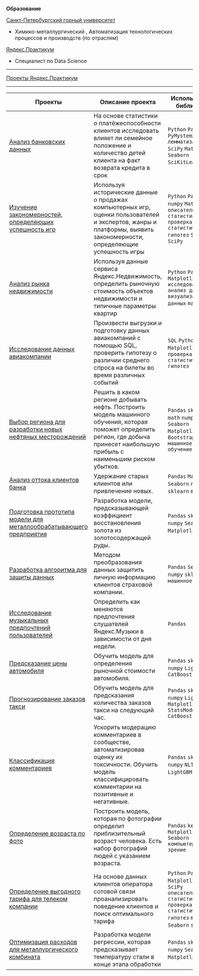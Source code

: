 __Образование__

[Санкт-Петербургский горный университет](https://spmi.ru/)
* Химико-металлургический , Автоматизация технологических процессов и производств (по отраслям)

[Яндекс.Практикум](https://spmi.ru/https://practicum.yandex.ru/data-scientist/?utm_source=yandex&utm_medium=cpc&utm_campaign=Yandex_Search_Data-scientist_Brand&utm_content=sty_search:s_none:cid_60383821:gid_4522851863:kw_%D0%B4%D0%B0%D1%82%D0%B0%20%D1%81%D0%B0%D0%B9%D0%BD%D1%81%20%D1%8F%D0%BD%D0%B4%D0%B5%D0%BA%D1%81%20%D0%BF%D1%80%D0%B0%D0%BA%D1%82%D0%B8%D0%BA%D1%83%D0%BC:pid_30787136676:aid_10665044876:crid_0:rid_:p_1:pty_premium:mty_:mkw_:dty_desktop:cgcid_0:rn_:rid_0&utm_term=%D0%B4%D0%B0%D1%82%D0%B0%20%D1%81%D0%B0%D0%B9%D0%BD%D1%81%20%D1%8F%D0%BD%D0%B4%D0%B5%D0%BA%D1%81%20%D0%BF%D1%80%D0%B0%D0%BA%D1%82%D0%B8%D0%BA%D1%83%D0%BC#short-program&yclid=2682078314499932159)
* Cпециалист по Data Science
___________________________________________________________________________________________________________________________________________________________________________________


[Проекты Яндекс.Практикум](https://github.com/Palagin27/yandex-praktikum-projects)
___________________________________________________________________________________________________________________________________________________________________________________
|    Проекты                                                        |     Описание проекта                                                                                                                                                                          |     Используемые библиотеки                                                                                                                                  |
|-----------------------------------------------------------------------------|-----------------------------------------------------------------------------------------------------------------------------------------------------------------------------------------------|--------------------------------------------------------------------------------------------------------------------------------------------------------------|
|     [Анализ банковских данных](https://github.com/Palagin27/yandex-praktikum-projects/tree/main/%D0%90%D0%BD%D0%B0%D0%BB%D0%B8%D0%B7%20%D0%B1%D0%B0%D0%BD%D0%BA%D0%BE%D0%B2%D1%81%D0%BA%D0%B8%D1%85%20%D0%B4%D0%B0%D0%BD%D0%BD%D1%8B%D1%85)         |     На основе статистики о платёжеспособности клиентов исследовать влияет   ли семейное положение и количество детей клиента на факт возврата кредита в   срок                                |     <code>Python</code>     <code>Pandas</code>     <code>PyMystem3</code>     <code>лемматизация</code>     <code>SciPy</code>     <code>Matplotlib</code>     <code>Seaborn</code>     <code>SciKitLearn</code>     <code>numpy</code>                                          |
|     [Изучение закономерностей, определяющих успешность игр](https://github.com/Palagin27/yandex-praktikum-projects/tree/main/%D0%98%D0%B7%D1%83%D1%87%D0%B5%D0%BD%D0%B8%D0%B5%20%D0%B7%D0%B0%D0%BA%D0%BE%D0%BD%D0%BE%D0%BC%D0%B5%D1%80%D0%BD%D0%BE%D1%81%D1%82%D0%B5%D0%B9%2C%20%D0%BE%D0%BF%D1%80%D0%B5%D0%B4%D0%B5%D0%BB%D1%8F%D1%8E%D1%89%D0%B8%D1%85%20%D1%83%D1%81%D0%BF%D0%B5%D1%88%D0%BD%D0%BE%D1%81%D1%82%D1%8C%20%D0%B8%D0%B3%D1%80)                 |     Используя исторические данные о продажах компьютерных игр, оценки   пользователей и экспертов, жанры и платформы, выявить закономерности,   определяющие успешность игры                  |     <code>Python</code>     <code>Pandas</code>     <code>numpy</code>     <code>Matplotlib</code>     <code>описательная статистика</code>     <code>проверка статистических гипотез</code>     <code>Seaborn</code>     <code>SciPy</code>                         |
|     [Анализ рынка недвижимости](https://github.com/Palagin27/yandex-praktikum-projects/tree/main/%D0%90%D0%BD%D0%B0%D0%BB%D0%B8%D0%B7%20%D1%80%D1%8B%D0%BD%D0%BA%D0%B0%20%D0%BD%D0%B5%D0%B4%D0%B2%D0%B8%D0%B6%D0%B8%D0%BC%D0%BE%D1%81%D1%82%D0%B8)                                               |     Используя данные сервиса Яндекс.Недвижимость, определить рыночную   стоимость объектов недвижимости и типичные параметры квартир                                                          |     <code>Python</code>    <code>Pandas</code>     <code>Matplotlib</code>     <code>исследовательский анализ данных</code>     <code>визуализация данных</code>     <code>math</code>                                                    |
|     [Исследование данных авиакомпании](https://github.com/Palagin27/yandex-praktikum-projects/tree/main/%D0%98%D1%81%D1%81%D0%BB%D0%B5%D0%B4%D0%BE%D0%B2%D0%B0%D0%BD%D0%B8%D0%B5%20%D0%B4%D0%B0%D0%BD%D0%BD%D1%8B%D1%85%20%D0%B0%D0%B2%D0%B8%D0%B0%D0%BA%D0%BE%D0%BC%D0%BF%D0%B0%D0%BD%D0%B8%D0%B8)                                      |     Произвести выгрузки и подготовку данных авиакомпаний с помощью SQL,   проверить гипотезу о различии среднего спроса на билеты во время различных   событий                                |     <code>SQL</code>     <code>Python</code>     <code>Pandas</code>     <code>Matplotlib</code>     <code>SciPy</code>     <code>проверка статистических гипотез</code>                                                                   |
|     [Выбор региона для разработки новых нефтяных месторождений](https://github.com/Palagin27/yandex-praktikum-projects/tree/main/%D0%92%D1%8B%D0%B1%D0%BE%D1%80%20%D1%80%D0%B5%D0%B3%D0%B8%D0%BE%D0%BD%D0%B0%20%D0%B4%D0%BB%D1%8F%20%D1%80%D0%B0%D0%B7%D1%80%D0%B0%D0%B1%D0%BE%D1%82%D0%BA%D0%B8%20%D0%BD%D0%BE%D0%B2%D1%8B%D1%85%20%D0%BD%D0%B5%D1%84%D1%82%D1%8F%D0%BD%D1%8B%D1%85%20%D0%BC%D0%B5%D1%81%D1%82%D0%BE%D1%80%D0%BE%D0%B6%D0%B4%D0%B5%D0%BD%D0%B8%D0%B9)             |     Решить в каком регионе добывать нефть. Построить модель машинного   обучения, которая поможет определить регион, где добыча принесет наибольшую   прибыль с наименьшим риском убытков.    |     <code>Pandas</code>     <code>sklearn</code>     <code>math</code>     <code>numpy</code>     <code>Seaborn</code>     <code>Matplotlib</code>     <code>SciPy</code>     <code>Bootstrap</code>     <code>машинное обучение</code>                                           |
|     [Анализ оттока клиентов банка](https://github.com/Palagin27/yandex-praktikum-projects/tree/main/%D0%90%D0%BD%D0%B0%D0%BB%D0%B8%D0%B7%20%D0%BE%D1%82%D1%82%D0%BE%D0%BA%D0%B0%20%D0%BA%D0%BB%D0%B8%D0%B5%D0%BD%D1%82%D0%BE%D0%B2%20%D0%B1%D0%B0%D0%BD%D0%BA%D0%B0)                                          |     Удержание старых клиентов или привлечение новых.                                                                                                                                          |     <code>Pandas</code>     <code>Matplotlib</code>     <code>Seaborn</code>     <code>numpy</code>     <code>sklearn</code>     <code>math</code>                                                                                         |
|     [Подготовка прототипа модели для металлообрабатывающего предприятия](https://github.com/Palagin27/yandex-praktikum-projects/tree/main/%D0%9F%D0%BE%D0%B4%D0%B3%D0%BE%D1%82%D0%BE%D0%B2%D0%BA%D0%B0%20%D0%BF%D1%80%D0%BE%D1%82%D0%BE%D1%82%D0%B8%D0%BF%D0%B0%20%D0%BC%D0%BE%D0%B4%D0%B5%D0%BB%D0%B8%20%D0%B4%D0%BB%D1%8F%20%D0%BC%D0%B5%D1%82%D0%B0%D0%BB%D0%BB%D0%BE%D0%BE%D0%B1%D1%80%D0%B0%D0%B1%D0%B0%D1%82%D1%8B%D0%B2%D0%B0%D1%8E%D1%89%D0%B5%D0%B3%D0%BE%20%D0%BF%D1%80%D0%B5%D0%B4%D0%BF%D1%80%D0%B8%D1%8F%D1%82%D0%B8%D1%8F)    |     Разработка модели, предсказывающей коэффициент восстановления золота   из золотосодержащей руды.                                                                                          |     <code>Pandas</code>     <code>sklearn</code>     <code>numpy</code>     <code>Seaborn</code>     <code>Matplotlib</code>     <code>math</code>                                                                                         |
|     [Разработка алгоритма для защиты данных](https://github.com/Palagin27/yandex-praktikum-projects/tree/main/%D0%A0%D0%B0%D0%B7%D1%80%D0%B0%D0%B1%D0%BE%D1%82%D0%BA%D0%B0%20%D0%B0%D0%BB%D0%B3%D0%BE%D1%80%D0%B8%D1%82%D0%BC%D0%B0%20%D0%B4%D0%BB%D1%8F%20%D0%B7%D0%B0%D1%89%D0%B8%D1%82%D1%8B%20%D0%B4%D0%B0%D0%BD%D0%BD%D1%8B%D1%85)                                |     Методом преобразования данных защитить личную информацию клиентов   страховой компании.                                                                                                   |     <code>Pandas</code>     <code>Seaborn</code>     <code>numpy</code>     <code>sklearn</code>    <code>машинное обучение</code>                                                                                           |
|     [Исследование музыкальных предпочтений пользователей](https://github.com/Palagin27/yandex-praktikum-projects/tree/main/%D0%98%D1%81%D1%81%D0%BB%D0%B5%D0%B4%D0%BE%D0%B2%D0%B0%D0%BD%D0%B8%D0%B5%20%D0%BC%D1%83%D0%B7%D1%8B%D0%BA%D0%B0%D0%BB%D1%8C%D0%BD%D1%8B%D1%85%20%D0%BF%D1%80%D0%B5%D0%B4%D0%BF%D0%BE%D1%87%D1%82%D0%B5%D0%BD%D0%B8%D0%B9%20%D0%BF%D0%BE%D0%BB%D1%8C%D0%B7%D0%BE%D0%B2%D0%B0%D1%82%D0%B5%D0%BB%D0%B5%D0%B9)                   |     Определить как меняются предпочтения слушателей Яндекс.Музыки в   зависимости от дня недели.                                                                                              |     <code>Pandas</code>                                                                                                                                                   |
|     [Предсказание цены автомобиля](https://github.com/Palagin27/yandex-praktikum-projects/tree/main/%D0%9F%D1%80%D0%B5%D0%B4%D1%81%D0%BA%D0%B0%D0%B7%D0%B0%D0%BD%D0%B8%D0%B5%20%D1%86%D0%B5%D0%BD%D1%8B%20%D0%B0%D0%B2%D1%82%D0%BE%D0%BC%D0%BE%D0%B1%D0%B8%D0%BB%D1%8F)                                          |     Обучить модель для определения рыночной стоимости автомобиля.                                                                                                                             |     <code>Pandas</code>     <code>sklearn</code>     <code>numpy</code>     <code>LightGBM</code>     <code>CatBoost</code>                                                                                                   |
|     [Прогнозирование заказов такси](https://github.com/Palagin27/yandex-praktikum-projects/tree/main/%D0%9F%D1%80%D0%BE%D0%B3%D0%BD%D0%BE%D0%B7%D0%B8%D1%80%D0%BE%D0%B2%D0%B0%D0%BD%D0%B8%D0%B5%20%D0%B7%D0%B0%D0%BA%D0%B0%D0%B7%D0%BE%D0%B2%20%D1%82%D0%B0%D0%BA%D1%81%D0%B8)                                         |     Обучить модель для      предсказания количества заказов такси на следующий час.                                                                                                           |     <code>Pandas</code>     <code>sklearn</code>     <code>numpy</code>     <code>LightGBM</code>     <code>Matplotlib</code>     <code>StatsModels</code>     <code>CatBoost</code>                                                                    |
|     [Классификация комментариев](https://github.com/Palagin27/yandex-praktikum-projects/tree/main/%D0%9A%D0%BB%D0%B0%D1%81%D1%81%D0%B8%D1%84%D0%B8%D0%BA%D0%B0%D1%86%D0%B8%D1%8F%20%D0%BA%D0%BE%D0%BC%D0%BC%D0%B5%D0%BD%D1%82%D0%B0%D1%80%D0%B8%D0%B5%D0%B2)                                              |     Ускорить модерацию комментариев в сообществе, автоматизировав оценку   их токсичности.     Обучить модель классифицировать комментарии на позитивные и   негативные.                      |     <code>Pandas</code>     <code>sklearn</code>     <code>numpy</code>     <code>NLTK</code>     <code>LightGBM</code>     <code>CatBoost</code>                                                                                          |
|     [Определение возраста по фото](https://github.com/Palagin27/yandex-praktikum-projects/tree/main/%D0%9E%D0%BF%D1%80%D0%B5%D0%B4%D0%B5%D0%BB%D0%B5%D0%BD%D0%B8%D0%B5%20%D0%B2%D0%BE%D0%B7%D1%80%D0%B0%D1%81%D1%82%D0%B0%20%D0%BF%D0%BE%20%D1%84%D0%BE%D1%82%D0%BE)                                          |     Построить модель, которая по фотографии определит приблизительный   возраст человека. Есть набор фотографий людей с указанием возраста.                                                   |     <code>Pandas</code>     <code>keras</code>     <code>Matplotlib</code>     <code>Seaborn</code>     <code>компьютерное зрение</code>                                                                                      |
|    [Определение выгодного тарифа для телеком компании](https://github.com/Palagin27/yandex-praktikum-projects/tree/main/%D0%9E%D0%BF%D1%80%D0%B5%D0%B4%D0%B5%D0%BB%D0%B5%D0%BD%D0%B8%D0%B5%20%D0%B2%D1%8B%D0%B3%D0%BE%D0%B4%D0%BD%D0%BE%D0%B3%D0%BE%20%D1%82%D0%B0%D1%80%D0%B8%D1%84%D0%B0%20%D0%B4%D0%BB%D1%8F%20%D1%82%D0%B5%D0%BB%D0%B5%D0%BA%D0%BE%D0%BC%20%D0%BA%D0%BE%D0%BC%D0%BF%D0%B0%D0%BD%D0%B8%D0%B8)                     |     На основе данных клиентов оператора сотовой связи проанализировать   поведение клиентов и поиск оптимального тарифа                                                                       |     <code>Python</code>     <code>Pandas</code>     <code>Matplotlib</code>     <code>numpy</code>     <code>SciPy</code>     <code>описательная статистика</code>     <code>проверка статистических гипотез</code>     <code>math</code>     <code>Seaborn</code>     <code>sklearn</code>    |
[Оптимизация расходов для металлургического комбината](https://github.com/Palagin27/yandex-praktikum-projects/tree/main/%D0%9E%D0%BF%D1%82%D0%B8%D0%BC%D0%B8%D0%B7%D0%B0%D1%86%D0%B8%D1%8F%20%D1%80%D0%B0%D1%81%D1%85%D0%BE%D0%B4%D0%BE%D0%B2%20%D0%B4%D0%BB%D1%8F%20%D0%BC%D0%B5%D1%82%D0%B0%D0%BB%D0%BB%D1%83%D1%80%D0%B3%D0%B8%D1%87%D0%B5%D1%81%D0%BA%D0%BE%D0%B3%D0%BE%20%D0%BA%D0%BE%D0%BC%D0%B1%D0%B8%D0%BD%D0%B0%D1%82%D0%B0)    |     Разработка модели регрессии, которая предсказывает температуру стали в конце этапа обработки|     <code>Pandas</code>     <code>sklearn</code>     <code>numpy</code>     <code>Seaborn</code>     <code>Matplotlib</code>     <code>math</code>                                                                                         
